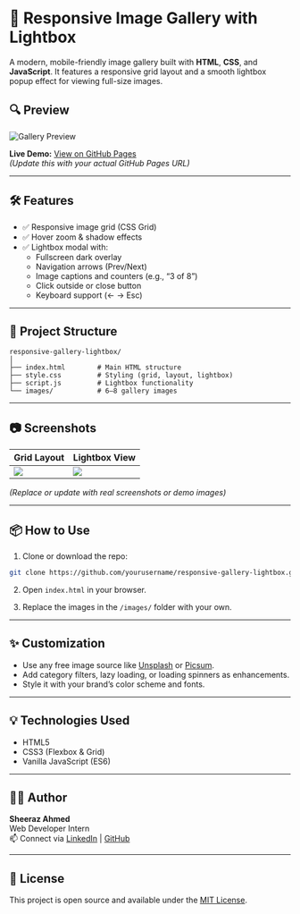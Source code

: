 # 📸 Responsive Image Gallery with Lightbox

A modern, mobile-friendly image gallery built with **HTML**, **CSS**, and **JavaScript**. It features a responsive grid layout and a smooth lightbox popup effect for viewing full-size images.

## 🔍 Preview

![Gallery Preview](images/img1.jpg) <!-- Replace with real preview or GitHub Pages screenshot -->

**Live Demo:** [View on GitHub Pages](https://yourusername.github.io/responsive-gallery-lightbox/)  
_(Update this with your actual GitHub Pages URL)_

---

## 🛠️ Features

- ✅ Responsive image grid (CSS Grid)
- ✅ Hover zoom & shadow effects
- ✅ Lightbox modal with:
  - Fullscreen dark overlay
  - Navigation arrows (Prev/Next)
  - Image captions and counters (e.g., “3 of 8”)
  - Click outside or close button
  - Keyboard support (← → Esc)

---

## 📁 Project Structure

```
responsive-gallery-lightbox/
│
├── index.html        # Main HTML structure
├── style.css         # Styling (grid, layout, lightbox)
├── script.js         # Lightbox functionality
└── images/           # 6–8 gallery images
```

---

## 📷 Screenshots

| Grid Layout         | Lightbox View        |
|---------------------|----------------------|
| ![](images/img2.jpg) | ![](images/img3.jpg) |

_(Replace or update with real screenshots or demo images)_

---

## 📦 How to Use

1. Clone or download the repo:

```bash
git clone https://github.com/yourusername/responsive-gallery-lightbox.git
```

2. Open `index.html` in your browser.

3. Replace the images in the `/images/` folder with your own.

---

## ✨ Customization

- Use any free image source like [Unsplash](https://unsplash.com) or [Picsum](https://picsum.photos).
- Add category filters, lazy loading, or loading spinners as enhancements.
- Style it with your brand’s color scheme and fonts.

---

## 💡 Technologies Used

- HTML5
- CSS3 (Flexbox & Grid)
- Vanilla JavaScript (ES6)

---

## 🧑‍💻 Author

**Sheeraz Ahmed**  
Web Developer Intern  
📫 Connect via [LinkedIn](https://www.linkedin.com/) | [GitHub](https://github.com/yourusername)

---

## 📄 License

This project is open source and available under the [MIT License](LICENSE).
